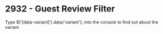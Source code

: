 2932 - Guest Review Filter
================================

Type $('[data-variant]').data('variant'); into the console to find out about the variant
